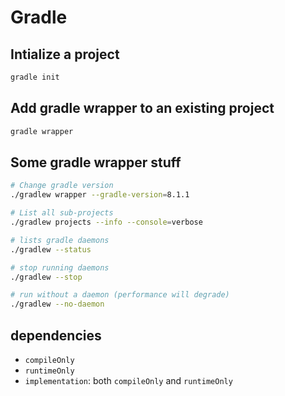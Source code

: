 # Gradle

## Intialize a project
```sh
gradle init
```

## Add gradle wrapper to an existing project
```sh
gradle wrapper
```

## Some gradle wrapper stuff
```sh
# Change gradle version
./gradlew wrapper --gradle-version=8.1.1

# List all sub-projects
./gradlew projects --info --console=verbose

# lists gradle daemons
./gradlew --status

# stop running daemons
./gradlew --stop

# run without a daemon (performance will degrade)
./gradlew --no-daemon
```

## dependencies
* `compileOnly`
* `runtimeOnly`
* `implementation`: both `compileOnly` and `runtimeOnly`
